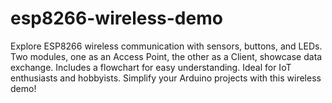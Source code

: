 # esp8266-wireless-demo
Explore ESP8266 wireless communication with sensors, buttons, and LEDs. Two modules, one as an Access Point, the other as a Client, showcase data exchange. Includes a flowchart for easy understanding. Ideal for IoT enthusiasts and hobbyists. Simplify your Arduino projects with this wireless demo!
